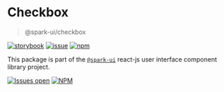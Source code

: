 # Checkbox

> @spark-ui/checkbox

[![storybook](https://img.shields.io/badge/storybook-black?logo=storybook)](https://sparkui.vercel.app/?path=/docs/components-checkbox--docs)
[![issue](https://img.shields.io/badge/report%20a%20bug-black?logo=openbugbounty&logoColor=red)](https://github.com/adevinta/spark/issues/new?&projects=4&template=bug-report.yml&assignees=&labels=Component,Component%3A%20checkbox)
[![npm](https://img.shields.io/npm/dt/%40spark-ui/checkbox?logo=npm&labelColor=black)](https://www.npmjs.com/package/@spark-ui/checkbox)

This package is part of the [`@spark-ui`](https://github.com/adevinta/spark) react-js user interface component library project.

[![Issues open](https://img.shields.io/github/issues-search/adevinta/spark?query=is%3Aopen%20label%3A%22Component%3A%20checkbox%22&logo=openbugbounty&logoColor=red&label=issues%20open&color=red)](https://github.com/adevinta/spark/issues?q=is%3Aopen+label%3Acheckbox)
[![NPM](https://img.shields.io/npm/l/%40spark-ui%2Fcheckbox)](https://github.com/adevinta/spark/blob/main/packages/components/checkbox/LICENSE.md)
